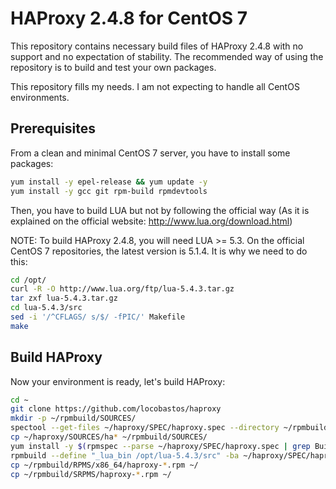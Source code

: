 # HAProxy 2.4.8 for CentOS 7

This repository contains necessary build files of HAProxy 2.4.8 with no support and no expectation of stability. The recommended way of using the repository is to build and test your own packages.

This repository fills my needs. I am not expecting to handle all CentOS environments.

## Prerequisites

From a clean and minimal CentOS 7 server, you have to install some packages:

```bash
yum install -y epel-release && yum update -y
yum install -y gcc git rpm-build rpmdevtools
```

Then, you have to build LUA but not by following the official way (As it is explained on the official website: http://www.lua.org/download.html)

NOTE: To build HAProxy 2.4.8, you will need LUA >= 5.3. On the official CentOS 7 repositories, the latest version is 5.1.4. It is why we need to do this:

```bash
cd /opt/
curl -R -O http://www.lua.org/ftp/lua-5.4.3.tar.gz
tar zxf lua-5.4.3.tar.gz
cd lua-5.4.3/src
sed -i '/^CFLAGS/ s/$/ -fPIC/' Makefile
make
```

## Build HAProxy

Now your environment is ready, let's build HAProxy:

```bash
cd ~
git clone https://github.com/locobastos/haproxy
mkdir -p ~/rpmbuild/SOURCES/
spectool --get-files ~/haproxy/SPEC/haproxy.spec --directory ~/rpmbuild/SOURCES/
cp ~/haproxy/SOURCES/ha* ~/rpmbuild/SOURCES/
yum install -y $(rpmspec --parse ~/haproxy/SPEC/haproxy.spec | grep BuildRequires | sed 's/\\ *//g' | cut -d':' -f2)
rpmbuild --define "_lua_bin /opt/lua-5.4.3/src" -ba ~/haproxy/SPEC/haproxy.spec
cp ~/rpmbuild/RPMS/x86_64/haproxy-*.rpm ~/
cp ~/rpmbuild/SRPMS/haproxy-*.rpm ~/
```
